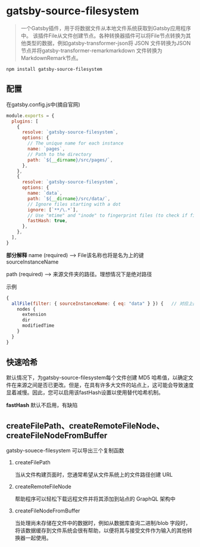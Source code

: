 # gatsby-source-filesystem 
>一个Gatsby插件，用于将数据文件从本地文件系统获取到Gatsby应用程序中。
该插件File从文件创建节点。各种转换器插件可以将File节点转换为其他类型的数据，例如gatsby-transformer-json将 JSON 文件转换为JSON节点并将gatsby-transformer-remarkmarkdown 文件转换为MarkdownRemark节点。

```shell
npm install gatsby-source-filesystem
```

## 配置

在gatsby.config.js中(摘自官网)
```javascript
module.exports = {
  plugins: [
    {
      resolve: `gatsby-source-filesystem`,
      options: {
        // The unique name for each instance
        name: `pages`,
        // Path to the directory
        path: `${__dirname}/src/pages/`,
      },
    },
    {
      resolve: `gatsby-source-filesystem`,
      options: {
        name: `data`,
        path: `${__dirname}/src/data/`,
        // Ignore files starting with a dot
        ignore: [`**/\.*`],
        // Use "mtime" and "inode" to fingerprint files (to check if file has changed)
        fastHash: true,
      },
    },
  ],
}
```

**部分解释**
name (required) --> File该名称也将是名为上的键 sourceInstanceName

path (required) --> 来源文件夹的路径。理想情况下是绝对路径

示例

```javascript
{
  allFile(filter: { sourceInstanceName: { eq: "data" } }) {   // 对应上面的name -> sourceInstance
    nodes {
      extension
      dir
      modifiedTime
    }
  }
}
```

## 快速哈希
默认情况下，为gatsby-source-filesystem每个文件创建 MD5 哈希值，以确定文件在来源之间是否已更改。但是，在具有许多大文件的站点上，这可能会导致速度显着减慢。因此，您可以启用该fastHash设置以使用替代哈希机制。

**fastHash**
默认不启用，有缺陷

## createFilePath、createRemoteFileNode、createFileNodeFromBuffer 

gatsby-souece-filesystem 可以导出三个复制函数

1. createFilePath
   
    当从文件构建页面时，您通常希望从文件系统上的文件路径创建 URL

2. createRemoteFileNode
   
    帮助程序可以轻松下载远程文件并将其添加到站点的 GraphQL 架构中

3. createFileNodeFromBuffer
   
    当处理尚未存储在文件中的数据时，例如从数据库查询二进制/blob 字段时，将该数据缓存到文件系统会很有帮助，以便将其与接受文件作为输入的其他转换器一起使用。